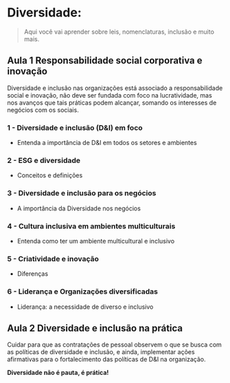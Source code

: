 # Diversidade: 

> Aqui você vai aprender  sobre leis, nomenclaturas, inclusão e muito mais.

## Aula 1 Responsabilidade social corporativa e inovação

Diversidade e inclusão nas organizações está associado a responsabilidade social e
inovação, não deve ser fundada com foco na lucratividade, mas nos avanços que
tais práticas podem alcançar, somando os interesses de negócios com os sociais.

### 1 - Diversidade e inclusão (D&I) em foco
- Entenda a importância de D&I em todos os setores e ambientes

### 2 - ESG e diversidade
- Conceitos e definições

### 3 - Diversidade e inclusão para os negócios
- A importância da Diversidade nos negócios

### 4 - Cultura inclusiva em ambientes multiculturais
- Entenda como ter um ambiente multicultural e inclusivo

### 5 - Criatividade e inovação
- Diferenças

### 6 - Liderança e Organizações diversificadas
- Liderança: a necessidade de diverso e inclusivo
## Aula 2 Diversidade e inclusão na prática

Cuidar para que as contratações de pessoal observem o que se busca com as políticas de diversidade e inclusão, e ainda, implementar ações afirmativas para o fortalecimento das políticas de D&I na organização.

**Diversidade não é pauta, é prática!**